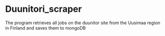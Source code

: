 # Duunitori_scraper
The program retrieves all jobs on the duunitor site from the Uusimaa region in Finland and saves them to mongoDB
